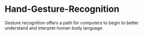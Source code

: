 # Hand-Gesture-Recognition
Gesture recognition offers a path for computers to begin to better understand and interpret human body language.
